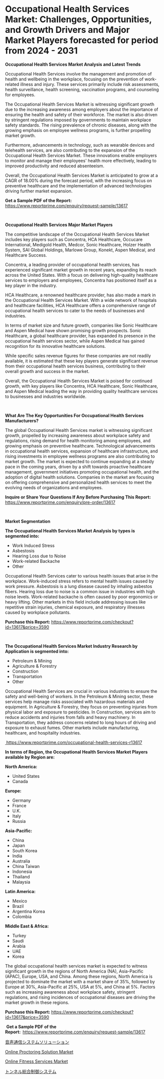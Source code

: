 <p><h1>Occupational Health Services Market: Challenges, Opportunities, and Growth Drivers and Major Market Players forecasted for period from 2024 - 2031</h1></p><p><strong>Occupational Health Services Market Analysis and Latest Trends</strong></p>
<p><p>Occupational Health Services involve the management and promotion of health and wellbeing in the workplace, focusing on the prevention of work-related illness and injury. These services primarily include risk assessments, health surveillance, health screening, vaccination programs, and counseling for employees.</p><p>The Occupational Health Services Market is witnessing significant growth due to the increasing awareness among employers about the importance of ensuring the health and safety of their workforce. The market is also driven by stringent regulations imposed by governments to maintain workplace safety standards. The rising prevalence of chronic diseases, along with the growing emphasis on employee wellness programs, is further propelling market growth.</p><p>Furthermore, advancements in technology, such as wearable devices and telehealth services, are also contributing to the expansion of the Occupational Health Services Market. These innovations enable employers to monitor and manage their employees' health more effectively, leading to improved productivity and reduced absenteeism.</p><p>Overall, the Occupational Health Services Market is anticipated to grow at a CAGR of 18.00% during the forecast period, with the increasing focus on preventive healthcare and the implementation of advanced technologies driving further market expansion.</p></p>
<p><strong>Get a Sample PDF of the Report:&nbsp;</strong> <a href="https://www.reportprime.com/enquiry/request-sample/13617">https://www.reportprime.com/enquiry/request-sample/13617</a></p>
<p>&nbsp;</p>
<p><strong>Occupational Health Services Major Market Players</strong></p>
<p><p>The competitive landscape of the Occupational Health Services Market includes key players such as Concentra, HCA Healthcare, Occucare International, Medigold Health, Medcor, Sonic Healthcare, Holzer Health System, SAI Global Holdings, Marlowe Group, Konekt, Aspen Medical, and Healthcare Success.</p><p>Concentra, a leading provider of occupational health services, has experienced significant market growth in recent years, expanding its reach across the United States. With a focus on delivering high-quality healthcare services to employers and employees, Concentra has positioned itself as a key player in the industry.</p><p>HCA Healthcare, a renowned healthcare provider, has also made a mark in the Occupational Health Services Market. With a wide network of hospitals and healthcare facilities, HCA Healthcare offers a comprehensive range of occupational health services to cater to the needs of businesses and industries.</p><p>In terms of market size and future growth, companies like Sonic Healthcare and Aspen Medical have shown promising growth prospects. Sonic Healthcare, a global healthcare provider, has expanded its presence in the occupational health services sector, while Aspen Medical has gained recognition for its innovative healthcare solutions.</p><p>While specific sales revenue figures for these companies are not readily available, it is estimated that these key players generate significant revenue from their occupational health services business, contributing to their overall growth and success in the market.</p><p>Overall, the Occupational Health Services Market is poised for continued growth, with key players like Concentra, HCA Healthcare, Sonic Healthcare, and Aspen Medical leading the way in providing quality healthcare services to businesses and industries worldwide.</p></p>
<p>&nbsp;</p>
<p><strong>What Are The Key Opportunities For Occupational Health Services Manufacturers?</strong></p>
<p><p>The global Occupational Health Services market is witnessing significant growth, propelled by increasing awareness about workplace safety and regulations, rising demand for health monitoring among employees, and growing emphasis on preventive healthcare. Technological advancements in occupational health services, expansion of healthcare infrastructure, and rising investments in employee wellness programs are also contributing to market growth. The market is expected to continue expanding at a steady pace in the coming years, driven by a shift towards proactive healthcare management, government initiatives promoting occupational health, and the adoption of digital health solutions. Companies in the market are focusing on offering comprehensive and personalized health services to meet the evolving needs of organizations and employees.</p></p>
<p><strong>Inquire or Share Your Questions If Any Before Purchasing This Report:</strong> <a href="https://www.reportprime.com/enquiry/pre-order/13617">https://www.reportprime.com/enquiry/pre-order/13617</a></p>
<p>&nbsp;</p>
<p><strong>Market Segmentation</strong></p>
<p><strong>The Occupational Health Services Market Analysis by types is segmented into:</strong></p>
<p><ul><li>Work Induced Stress</li><li>Asbestosis</li><li>Hearing Loss due to Noise</li><li>Work-related Backache</li><li>Other</li></ul></p>
<p><p>Occupational Health Services cater to various health issues that arise in the workplace. Work-induced stress refers to mental health issues caused by work pressure. Asbestosis is a lung disease caused by inhaling asbestos fibers. Hearing loss due to noise is a common issue in industries with high noise levels. Work-related backache is often caused by poor ergonomics or heavy lifting. Other markets in this field include addressing issues like repetitive strain injuries, chemical exposure, and respiratory illnesses caused by workplace pollutants.</p></p>
<p><strong>Purchase this Report:&nbsp;</strong><a href="https://www.reportprime.com/checkout?id=13617&price=3590">https://www.reportprime.com/checkout?id=13617&price=3590</a></p>
<p>&nbsp;</p>
<p><strong>The Occupational Health Services Market Industry Research by Application is segmented into:</strong></p>
<p><ul><li>Petroleum & Mining</li><li>Agriculture & Forestry</li><li>Construction</li><li>Transportation</li><li>Other</li></ul></p>
<p><p>Occupational Health Services are crucial in various industries to ensure the safety and well-being of workers. In the Petroleum & Mining sector, these services help manage risks associated with hazardous materials and equipment. In Agriculture & Forestry, they focus on preventing injuries from physical labor and exposure to pesticides. In Construction, services aim to reduce accidents and injuries from falls and heavy machinery. In Transportation, they address concerns related to long hours of driving and exposure to exhaust fumes. Other markets include manufacturing, healthcare, and hospitality industries.</p></p>
<p><a href="https://www.reportprime.com/occupational-health-services-r13617">&nbsp;https://www.reportprime.com/occupational-health-services-r13617</a></p>
<p><strong>In terms of Region, the Occupational Health Services Market Players available by Region are:</strong></p>
<p>
    <p> <strong> North America: </strong>
        <ul>
            <li>United States</li>
            <li>Canada</li>
        </ul>
        </p> 
    <p> <strong> Europe: </strong>
        <ul>
            <li>Germany</li>
            <li>France</li>
            <li>U.K.</li>
            <li>Italy</li>
            <li>Russia</li>
        </ul>
        </p> 
    <p> <strong> Asia-Pacific: </strong>
        <ul>
            <li>China</li>
            <li>Japan</li>
            <li>South Korea</li>
            <li>India</li>
            <li>Australia</li>
            <li>China Taiwan</li>
            <li>Indonesia</li>
            <li>Thailand</li>
            <li>Malaysia</li>
        </ul>
        </p> 
    <p> <strong> Latin America: </strong>
        <ul>
            <li>Mexico</li>
            <li>Brazil</li>
            <li>Argentina Korea</li>
            <li>Colombia</li>
        </ul>
        </p> 
    <p> <strong> Middle East & Africa: </strong>
        <ul>
            <li>Turkey</li>
            <li>Saudi</li>
            <li>Arabia</li>
            <li>UAE</li>
            <li>Korea</li>
        </ul>
    </p>
    </p>
<p><p>The global occupational health services market is expected to witness significant growth in the regions of North America (NA), Asia-Pacific (APAC), Europe, USA, and China. Among these regions, North America is projected to dominate the market with a market share of 35%, followed by Europe at 30%, Asia-Pacific at 25%, USA at 5%, and China at 5%. Factors such as increasing awareness about workplace safety, stringent regulations, and rising incidences of occupational diseases are driving the market growth in these regions.</p></p>
<p><strong>Purchase this Report: </strong><a href="https://www.reportprime.com/checkout?id=13617&price=3590">https://www.reportprime.com/checkout?id=13617&price=3590</a></p>
<p>&nbsp;<strong>Get a Sample PDF of the Report:&nbsp;&nbsp;</strong><a href="https://www.reportprime.com/enquiry/request-sample/13617">https://www.reportprime.com/enquiry/request-sample/13617</a></p>
<p><strong></strong></p>
<p><p><a href="https://github.com/Fatimaklein1/Market-Research-Report-List-1/blob/main/596863180406.md">音声通信システムソリューション</a></p><p><a href="https://github.com/SashaBeier2023/Market-Research-Report-List-1/blob/main/online-proctoring-solution-market.md">Online Proctoring Solution Market</a></p><p><a href="https://github.com/singletonthaxterkelliehr2df/Market-Research-Report-List-2/blob/main/online-fitness-services-market.md">Online Fitness Services Market</a></p><p><a href="https://github.com/CloydAbbott2023/Market-Research-Report-List-1/blob/main/669355480405.md">トンネル総合制御システム</a></p></p>